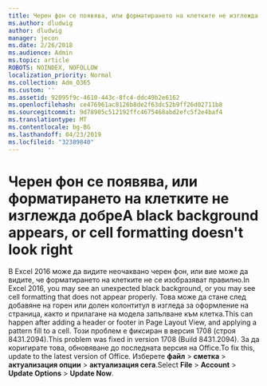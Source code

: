```yaml
---
title: Черен фон се появява, или форматирането на клетките не изглежда добре
ms.author: dludwig
author: dludwig
manager: jecon
ms.date: 2/26/2018
ms.audience: Admin
ms.topic: article
ROBOTS: NOINDEX, NOFOLLOW
localization_priority: Normal
ms.collection: Adm_O365
ms.custom: ''
ms.assetid: 92095f9c-4610-443c-8fc4-ddc49b2e6162
ms.openlocfilehash: ce476961ac8126b8de2f63dc52b9ff26d02711b8
ms.sourcegitcommit: 9d78905c512192ffc4675468abd2efc5f2e4baf4
ms.translationtype: MT
ms.contentlocale: bg-BG
ms.lasthandoff: 04/23/2019
ms.locfileid: "32389840"
---
```

# <a name="a-black-background-appears-or-cell-formatting-doesnt-look-right"></a><span data-ttu-id="7cd57-102">Черен фон се появява, или форматирането на клетките не изглежда добре</span><span class="sxs-lookup"><span data-stu-id="7cd57-102">A black background appears, or cell formatting doesn't look right</span></span>

<span data-ttu-id="7cd57-103">В Excel 2016 може да видите неочаквано черен фон, или вие може да видите, че форматирането на клетките не се изобразяват правилно.</span><span class="sxs-lookup"><span data-stu-id="7cd57-103">In Excel 2016, you may see an unexpected black background, or you may see cell formatting that does not appear properly.</span></span> <span data-ttu-id="7cd57-104">Това може да стане след добавяне на горен или долен колонтитул в изгледа за оформление на страница, както и прилагане на модела запълване към клетка.</span><span class="sxs-lookup"><span data-stu-id="7cd57-104">This can happen after adding a header or footer in Page Layout View, and applying a pattern fill to a cell.</span></span> <span data-ttu-id="7cd57-105">Този проблем е фиксиран в версия 1708 (строя 8431.2094).</span><span class="sxs-lookup"><span data-stu-id="7cd57-105">This problem was fixed in version 1708 (Build 8431.2094).</span></span> <span data-ttu-id="7cd57-106">За да коригирате това, обновяване до последната версия на Office.</span><span class="sxs-lookup"><span data-stu-id="7cd57-106">To fix this, update to the latest version of Office.</span></span> <span data-ttu-id="7cd57-107">Изберете **файл** \> **сметка** \> **актуализация опции** \> **актуализация сега**.</span><span class="sxs-lookup"><span data-stu-id="7cd57-107">Select **File** \> **Account** \> **Update Options** \> **Update Now**.</span></span>
  


